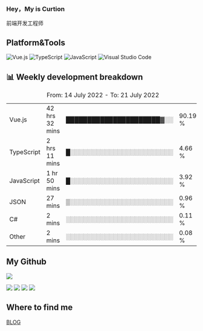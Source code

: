 ### Hey，My is Curtion
前端开发工程师
## Platform&Tools

![Vue.js](https://img.shields.io/badge/-Vue.js-4FC08D?style=flat-square&logo=Vue.js&logoColor=white)
![TypeScript](https://img.shields.io/badge/-TypeScript-007ACC?style=flat-square&logo=typescript&logoColor=white)
![JavaScript](https://img.shields.io/badge/-JavaScript-F7DF1E?style=flat-square&logo=javascript&logoColor=black)
![Visual Studio Code](https://img.shields.io/badge/-VSCode-007ACC?style=flat-square&logo=Visual-Studio-Code&logoColor=white)

## 📊 Weekly development breakdown

<!--START_SECTION:waka-->

<table><caption>From: 14 July 2022 - To: 21 July 2022</caption><tr><td>Vue.js</td><td>42 hrs 32 mins</td><td>██████████████████████▓░░</td><td>90.19 %</td></tr><tr><td>TypeScript</td><td>2 hrs 11 mins</td><td>█░░░░░░░░░░░░░░░░░░░░░░░░</td><td>4.66 %</td></tr><tr><td>JavaScript</td><td>1 hr 50 mins</td><td>█░░░░░░░░░░░░░░░░░░░░░░░░</td><td>3.92 %</td></tr><tr><td>JSON</td><td>27 mins</td><td>▒░░░░░░░░░░░░░░░░░░░░░░░░</td><td>0.96 %</td></tr><tr><td>C#</td><td>2 mins</td><td>░░░░░░░░░░░░░░░░░░░░░░░░░</td><td>0.11 %</td></tr><tr><td>Other</td><td>2 mins</td><td>░░░░░░░░░░░░░░░░░░░░░░░░░</td><td>0.08 %</td></tr></table>

<!--END_SECTION:waka-->

## My Github

![](http://github-profile-summary-cards.vercel.app/api/cards/profile-details?username=curtion&theme=nord_bright)

![](http://github-profile-summary-cards.vercel.app/api/cards/stats?username=curtion&theme=nord_bright)
![](http://github-profile-summary-cards.vercel.app/api/cards/productive-time?username=curtion&theme=nord_bright&utcOffset=8)
![](http://github-profile-summary-cards.vercel.app/api/cards/repos-per-language?username=curtion&theme=nord_bright)
![](http://github-profile-summary-cards.vercel.app/api/cards/most-commit-language?username=curtion&theme=nord_bright)

## Where to find me

[BLOG](https://blog.3gxk.net)
